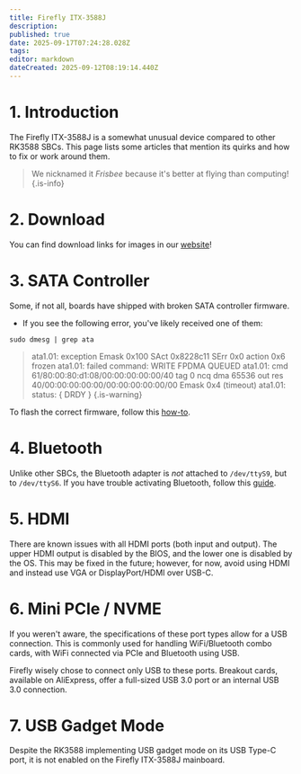 ```yaml
---
title: Firefly ITX-3588J
description: 
published: true
date: 2025-09-17T07:24:28.028Z
tags: 
editor: markdown
dateCreated: 2025-09-12T08:19:14.440Z
---
```


# 1. Introduction
The Firefly ITX-3588J is a somewhat unusual device compared to other RK3588 SBCs. This page lists some articles that mention its quirks and how to fix or work around them.

> We nicknamed it *Frisbee* because it's better at flying than computing!
{.is-info}


# 2. Download
You can find download links for images in our [website](https://bredos.org/download.html)!

# 3. SATA Controller
Some, if not all, boards have shipped with broken SATA controller firmware. 
- If you see the following error, you've likely received one of them:
```
sudo dmesg | grep ata
```
> ata1.01: exception Emask 0x100 SAct 0x8228c11 SErr 0x0 action 0x6 frozen
> ata1.01: failed command: WRITE FPDMA QUEUED
> ata1.01: cmd 61/80:00:80:d1:08/00:00:00:00:00/40 tag 0 ncq dma 65536 out
>           res 40/00:00:00:00:00/00:00:00:00:00/00 Emask 0x4 (timeout)
> ata1.01: status: { DRDY }
{.is-warning}


To flash the correct firmware, follow this [how-to](/en/itx-3588j/sata-firmware-fix).

# 4. Bluetooth
Unlike other SBCs, the Bluetooth adapter is *not* attached to `/dev/ttyS9`, but to `/dev/ttyS6`. If you have trouble activating Bluetooth, follow this [guide](/en/itx-3588j/Bluetooth-Fix).

# 5. HDMI
There are known issues with all HDMI ports (both input and output). The upper HDMI output is disabled by the BIOS, and the lower one is disabled by the OS. This may be fixed in the future; however, for now, avoid using HDMI and instead use VGA or DisplayPort/HDMI over USB-C.

# 6. Mini PCIe / NVME
If you weren't aware, the specifications of these port types allow for a USB connection. This is commonly used for handling WiFi/Bluetooth combo cards, with WiFi connected via PCIe and Bluetooth using USB.

Firefly wisely chose to connect only USB to these ports. Breakout cards, available on AliExpress, offer a full-sized USB 3.0 port or an internal USB 3.0 connection.

# 7. USB Gadget Mode
Despite the RK3588 implementing USB gadget mode on its USB Type-C port, it is not enabled on the Firefly ITX-3588J mainboard.